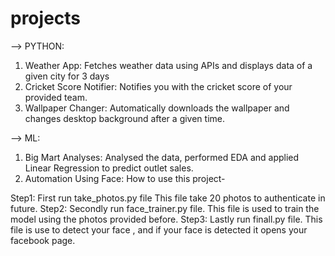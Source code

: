 # projects
--> PYTHON:
1. Weather App:
Fetches weather data using APIs and displays data of a given city for 3 days
2. Cricket Score Notifier:
Notifies you with the cricket score of your provided team.
3. Wallpaper Changer:
Automatically downloads the wallpaper and changes desktop background after a given time.

--> ML:
1. Big Mart Analyses:
Analysed the data, performed EDA and applied Linear Regression to predict outlet sales.
2. Automation Using Face:
How to use this project-

Step1: First run take_photos.py file This file take 20 photos to authenticate in future. Step2: Secondly run face_trainer.py file. This file is used to train the model using the photos provided before. Step3: Lastly run finall.py file. This file is use to detect your face , and if your face is detected it opens your facebook page.
